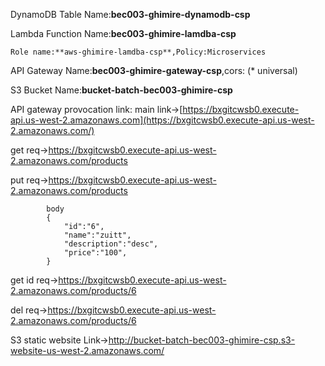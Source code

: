 DynamoDB Table Name:**bec003-ghimire-dynamodb-csp**

Lambda Function Name:**bec003-ghimire-lamdba-csp**

	Role name:**aws-ghimire-lamdba-csp**,Policy:Microservices

API Gateway Name:**bec003-ghimire-gateway-csp**,cors: (* universal)


S3 Bucket Name:**bucket-batch-bec003-ghimire-csp**


API gateway provocation link:
main link->[https://bxgitcwsb0.execute-api.us-west-2.amazonaws.com](https://bxgitcwsb0.execute-api.us-west-2.amazonaws.com/)

get req->https://bxgitcwsb0.execute-api.us-west-2.amazonaws.com/products

put req->https://bxgitcwsb0.execute-api.us-west-2.amazonaws.com/products

			body
			{
				"id":"6",
				"name":"zuitt",
				"description":"desc",
				"price":"100",
			}

get id req->https://bxgitcwsb0.execute-api.us-west-2.amazonaws.com/products/6

del req->https://bxgitcwsb0.execute-api.us-west-2.amazonaws.com/products/6


S3 static website Link->http://bucket-batch-bec003-ghimire-csp.s3-website-us-west-2.amazonaws.com/
